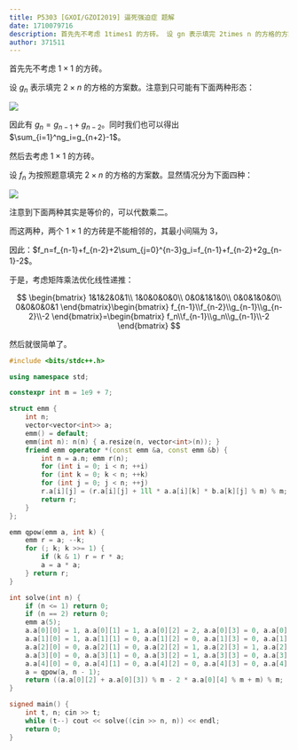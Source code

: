 ```yaml
---
title: P5303 [GXOI/GZOI2019] 逼死强迫症 题解
date: 1710079716
description: 首先先不考虑 1times1 的方砖。 设 gn 表示填完 2times n 的方格的方案数。注意到只可能有下面两种形态： httpscdnluogucomcnuploadimagehostingzhv3m
author: 371511
---
```


首先先不考虑 $1\times1$ 的方砖。

设 $g_n$ 表示填完 $2\times n$ 的方格的方案数。注意到只可能有下面两种形态：

![](https://cdn.luogu.com.cn/upload/image_hosting/zhv3mpvi.png)

因此有 $g_n=g_{n-1}+g_{n-2}$。同时我们也可以得出 $\sum_{i=1}^ng_i=g_{n+2}-1$。

然后去考虑 $1\times1$ 的方砖。

设 $f_n$ 为按照题意填完 $2\times n$ 的方格的方案数。显然情况分为下面四种：

![](https://cdn.luogu.com.cn/upload/image_hosting/927ks36y.png)

注意到下面两种其实是等价的，可以代数乘二。

而这两种，两个 $1\times1$ 的方砖是不能相邻的，其最小间隔为 $3$，

因此：$f_n=f_{n-1}+f_{n-2}+2\sum_{j=0}^{n-3}g_i=f_{n-1}+f_{n-2}+2g_{n-1}-2$。

于是，考虑矩阵乘法优化线性递推：

$$
\begin{bmatrix}
1&1&2&0&1\\
1&0&0&0&0\\
0&0&1&1&0\\
0&0&1&0&0\\
0&0&0&0&1
\end{bmatrix}\begin{bmatrix}
f_{n-1}\\f_{n-2}\\g_{n-1}\\g_{n-2}\\-2
\end{bmatrix}=\begin{bmatrix}
f_n\\f_{n-1}\\g_n\\g_{n-1}\\-2
\end{bmatrix}
$$

然后就很简单了。

```cpp
#include <bits/stdc++.h>

using namespace std;

constexpr int m = 1e9 + 7;

struct emm {
	int n;
	vector<vector<int>> a;
	emm() = default;
	emm(int n): n(n) { a.resize(n, vector<int>(n)); }
	friend emm operator *(const emm &a, const emm &b) {
		int n = a.n; emm r(n);
		for (int i = 0; i < n; ++i)
		for (int k = 0; k < n; ++k)
		for (int j = 0; j < n; ++j)
		r.a[i][j] = (r.a[i][j] + 1ll * a.a[i][k] * b.a[k][j] % m) % m;
		return r;
	}
};

emm qpow(emm a, int k) {
	emm r = a; --k;
	for (; k; k >>= 1) {
		if (k & 1) r = r * a;
		a = a * a;
	} return r;
}

int solve(int n) {
	if (n <= 1) return 0;
	if (n == 2) return 0;
	emm a(5);
	a.a[0][0] = 1, a.a[0][1] = 1, a.a[0][2] = 2, a.a[0][3] = 0, a.a[0][4] = 1;
	a.a[1][0] = 1, a.a[1][1] = 0, a.a[1][2] = 0, a.a[1][3] = 0, a.a[1][4] = 0;
	a.a[2][0] = 0, a.a[2][1] = 0, a.a[2][2] = 1, a.a[2][3] = 1, a.a[2][4] = 0;
	a.a[3][0] = 0, a.a[3][1] = 0, a.a[3][2] = 1, a.a[3][3] = 0, a.a[3][4] = 0;
	a.a[4][0] = 0, a.a[4][1] = 0, a.a[4][2] = 0, a.a[4][3] = 0, a.a[4][4] = 1;
	a = qpow(a, n - 1);
	return ((a.a[0][2] + a.a[0][3]) % m - 2 * a.a[0][4] % m + m) % m;
}

signed main() {
	int t, n; cin >> t;
	while (t--) cout << solve((cin >> n, n)) << endl;
	return 0;
}
```
